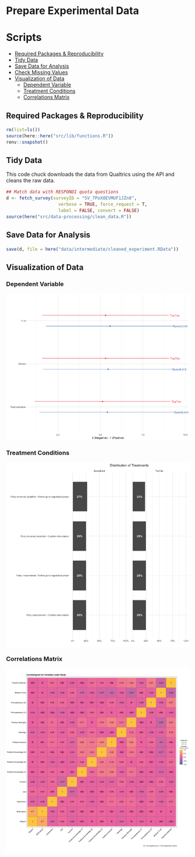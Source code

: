 Prepare Experimental Data
================

# Scripts

  - [Required Packages &
    Reproducibility](#required-packages-&-reproducibility)
  - [Tidy Data](#tidy-data)
  - [Save Data for Analysis](#save-data-for-analysis)
  - [Check Missing Values](#check-missing-values)
  - [Visualization of Data](#visualization-of-data)
      - [Dependent Variable](#dependent-variable)
      - [Treatment Conditions](#treatment-conditions)
      - [Correlations Matrix](#correlations-matrix)

## Required Packages & Reproducibility

``` r
rm(list=ls())
source(here::here("src/lib/functions.R"))
renv::snapshot()
```

## Tidy Data

This code chuck downloads the data from Qualtrics using the API and
cleans the raw data.

``` r
## Match data with RESPONDI quota questions
d <- fetch_survey(surveyID = "SV_7PoXOEVMUF1JZn8", 
                    verbose = TRUE, force_request = T,
                    label = FALSE, convert = FALSE)
source(here("src/data-processing/clean_data.R"))
```

## Save Data for Analysis

``` r
save(d, file = here("data/intermediate/cleaned_experiment.RData"))
```

## Visualization of Data

### Dependent Variable

<img src="../../report/figures/Dependent Variable-1.png" style="display: block; margin: auto;" />

### Treatment Conditions

<img src="../../report/figures/Independent Variables-1.png" style="display: block; margin: auto;" />

### Correlations Matrix

<img src="../../report/figures/Correlations Matrix-1.png" style="display: block; margin: auto;" />
